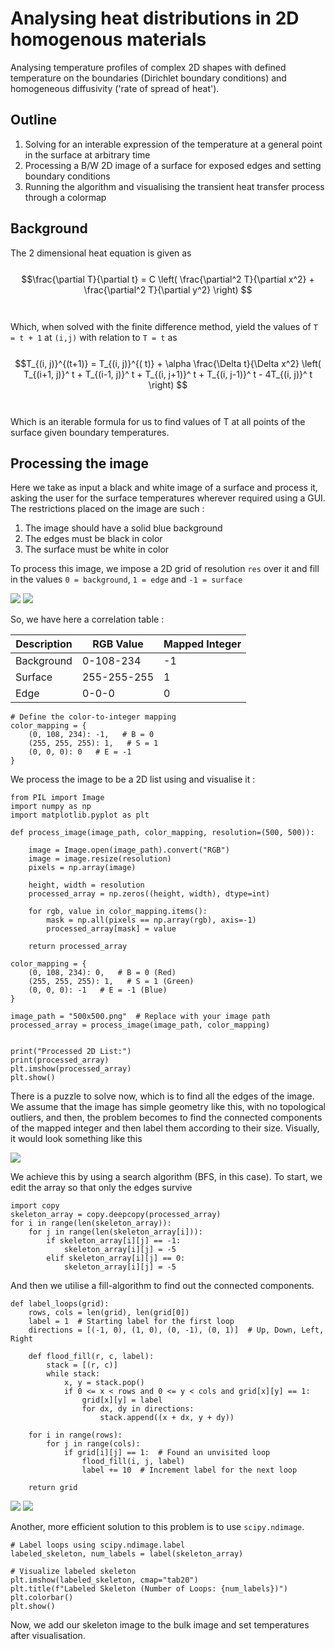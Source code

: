 # Analysing heat distributions in 2D homogenous materials 
Analysing temperature profiles of complex 2D shapes with defined temperature on the boundaries (Dirichlet boundary conditions) and homogeneous diffusivity ('rate of spread of heat').

## Outline
1) Solving for an interable expression of the temperature at a general point in the surface at arbitrary time
2) Processing a B/W 2D image of a surface for exposed edges and setting boundary conditions
3) Running the algorithm and visualising the transient heat transfer process through a colormap

## Background 

The 2 dimensional heat equation is given as\
\
$$\frac{\partial T}{\partial t} = C \left( \frac{\partial^2 T}{\partial x^2} + \frac{\partial^2 T}{\partial y^2} \right) $$\
\
Which, when solved with the finite difference method, yield the values of `T = t + 1` at `(i,j)` with relation to `T = t` as\
\
$$T_{(i, j)}^{(t+1)} = T_{(i, j)}^{( t)} + \alpha \frac{\Delta t}{\Delta x^2} \left( T_{(i+1, j)}^ t + T_{(i-1, j)}^ t + T_{(i, j+1)}^ t + T_{(i, j-1)}^ t - 4T_{(i, j)}^ t \right) $$\
\
Which is an iterable formula for us to find values of T at all points of the surface given boundary temperatures.

## Processing the image

Here we take as input a black and white image of a surface and process it, asking the user for the surface temperatures wherever required using a GUI. The restrictions placed on the image are such : 

1) The image should have a solid blue background
2) The edges must be black in color
3) The surface must be white in color

To process this image, we impose a 2D grid of resolution `res` over it and fill in the values `0 = background`, `1 = edge` and `-1 = surface`

![](https://github.com/poppitypopper/2d-heat-distribution/blob/main/demo-files/500x500.png) ![](https://github.com/poppitypopper/2d-heat-distribution/blob/main/demo-files/500x500G.png)

So, we have here a correlation table : 

| Description | RGB Value | Mapped Integer |
| --- | --- | --- |
| Background | 0-108-234 | -1 |
| Surface | 255-255-255 | 1 |
| Edge | 0-0-0 | 0 |

```python3
# Define the color-to-integer mapping
color_mapping = {
    (0, 108, 234): -1,   # B = 0 
    (255, 255, 255): 1,   # S = 1
    (0, 0, 0): 0   # E = -1
}
```
We process the image to be a 2D list using and visualise it : 

```python3
from PIL import Image
import numpy as np
import matplotlib.pyplot as plt

def process_image(image_path, color_mapping, resolution=(500, 500)):
    
    image = Image.open(image_path).convert("RGB")
    image = image.resize(resolution)  
    pixels = np.array(image)

    height, width = resolution
    processed_array = np.zeros((height, width), dtype=int)

    for rgb, value in color_mapping.items():
        mask = np.all(pixels == np.array(rgb), axis=-1) 
        processed_array[mask] = value

    return processed_array

color_mapping = {
    (0, 108, 234): 0,   # B = 0 (Red)
    (255, 255, 255): 1,   # S = 1 (Green)
    (0, 0, 0): -1   # E = -1 (Blue)
}

image_path = "500x500.png"  # Replace with your image path
processed_array = process_image(image_path, color_mapping)


print("Processed 2D List:")
print(processed_array)
plt.imshow(processed_array)
plt.show()
```

There is a puzzle to solve now, which is to find all the edges of the image. We assume that the image has simple geometry like this, with no topological outliers, and then, the problem becomes to find the connected components of the mapped integer and then label them according to their size. Visually, it would look something like this

![](https://github.com/poppitypopper/2d-heat-distribution/blob/main/demo-files/500x500edgemapped.png)

We achieve this by using a search algorithm (BFS, in this case). To start, we edit the array so that only the edges survive

```python3
import copy
skeleton_array = copy.deepcopy(processed_array)
for i in range(len(skeleton_array)):
    for j in range(len(skeleton_array[i])):
        if skeleton_array[i][j] == -1: 
            skeleton_array[i][j] = -5
        elif skeleton_array[i][j] == 0:
            skeleton_array[i][j] = -5
```

And then we utilise a fill-algorithm to find out the connected components.

```python3
def label_loops(grid):
    rows, cols = len(grid), len(grid[0])
    label = 1  # Starting label for the first loop
    directions = [(-1, 0), (1, 0), (0, -1), (0, 1)]  # Up, Down, Left, Right

    def flood_fill(r, c, label):
        stack = [(r, c)]
        while stack:
            x, y = stack.pop()
            if 0 <= x < rows and 0 <= y < cols and grid[x][y] == 1:
                grid[x][y] = label
                for dx, dy in directions:
                    stack.append((x + dx, y + dy))

    for i in range(rows):
        for j in range(cols):
            if grid[i][j] == 1:  # Found an unvisited loop
                flood_fill(i, j, label)
                label += 10  # Increment label for the next loop

    return grid
```

![](https://github.com/poppitypopper/2d-heat-distribution/blob/main/demo-files/skeleton-marked.png) ![](https://github.com/poppitypopper/2d-heat-distribution/blob/main/demo-files/500x500-skeleton-edges.png)

Another, more efficient solution to this problem is to use `scipy.ndimage`.

```python3
# Label loops using scipy.ndimage.label
labeled_skeleton, num_labels = label(skeleton_array)

# Visualize labeled skeleton
plt.imshow(labeled_skeleton, cmap="tab20")
plt.title(f"Labeled Skeleton (Number of Loops: {num_labels})")
plt.colorbar()
plt.show()
```

Now, we add our skeleton image to the bulk image and set temperatures after visualisation. 









